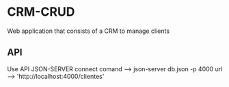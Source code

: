 # CRM-CRUD
Web application that consists of a CRM to manage clients

## API 
Use API JSON-SERVER
connect comand --> json-server db.json -p 4000
url --> 'http://localhost:4000/clientes'